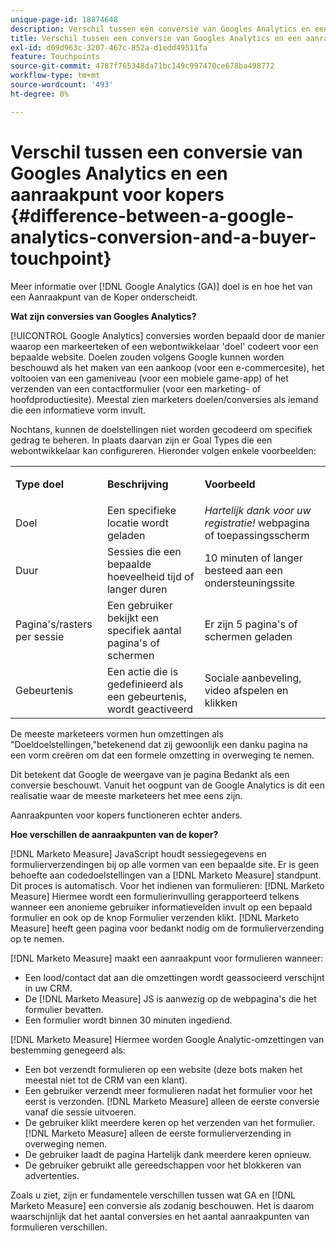 ```yaml
---
unique-page-id: 18874648
description: Verschil tussen een conversie van Googles Analytics en een aanraakpunt voor kopers - [!DNL Marketo Measure]
title: Verschil tussen een conversie van Googles Analytics en een aanraakpunt voor kopers
exl-id: d09d963c-3207-467c-852a-d1edd49511fa
feature: Touchpoints
source-git-commit: 4787f765348da71bc149c997470ce678ba498772
workflow-type: tm+mt
source-wordcount: '493'
ht-degree: 0%

---
```


# Verschil tussen een conversie van Googles Analytics en een aanraakpunt voor kopers {#difference-between-a-google-analytics-conversion-and-a-buyer-touchpoint}

Meer informatie over [!DNL Google Analytics (GA)] doel is en hoe het van een Aanraakpunt van de Koper onderscheidt.

**Wat zijn conversies van Googles Analytics?**

[!UICONTROL Google Analytics] conversies worden bepaald door de manier waarop een markeerteken of een webontwikkelaar &#39;doel&#39; codeert voor een bepaalde website. Doelen zouden volgens Google kunnen worden beschouwd als het maken van een aankoop (voor een e-commercesite), het voltooien van een gameniveau (voor een mobiele game-app) of het verzenden van een contactformulier (voor een marketing- of hoofdproductiesite). Meestal zien marketers doelen/conversies als iemand die een informatieve vorm invult.

Nochtans, kunnen de doelstellingen niet worden gecodeerd om specifiek gedrag te beheren. In plaats daarvan zijn er Goal Types die een webontwikkelaar kan configureren. Hieronder volgen enkele voorbeelden:

<table> 
 <colgroup> 
  <col> 
  <col> 
  <col> 
 </colgroup> 
 <tbody> 
  <tr> 
   <td><strong>Type doel</strong></td> 
   <td><p><strong>Beschrijving</strong></p></td> 
   <td><strong>Voorbeeld</strong></td> 
  </tr> 
  <tr> 
   <td><p>Doel</p></td> 
   <td>Een specifieke locatie wordt geladen</td> 
   <td><em>Hartelijk dank voor uw registratie!</em> webpagina of toepassingsscherm</td> 
  </tr> 
  <tr> 
   <td>Duur</td> 
   <td>Sessies die een bepaalde hoeveelheid tijd of langer duren</td> 
   <td>10 minuten of langer besteed aan een ondersteuningssite</td> 
  </tr> 
  <tr> 
   <td>Pagina's/rasters per sessie</td> 
   <td>Een gebruiker bekijkt een specifiek aantal pagina's of schermen</td> 
   <td>Er zijn 5 pagina's of schermen geladen</td> 
  </tr> 
  <tr> 
   <td>Gebeurtenis</td> 
   <td>Een actie die is gedefinieerd als een gebeurtenis, wordt geactiveerd</td> 
   <td>Sociale aanbeveling, video afspelen en klikken</td> 
  </tr> 
 </tbody> 
</table>

De meeste marketeers vormen hun omzettingen als &quot;Doeldoelstellingen,&quot;betekenend dat zij gewoonlijk een danku pagina na een vorm creëren om dat een formele omzetting in overweging te nemen.

Dit betekent dat Google de weergave van je pagina Bedankt als een conversie beschouwt. Vanuit het oogpunt van de Google Analytics is dit een realisatie waar de meeste marketeers het mee eens zijn.

Aanraakpunten voor kopers functioneren echter anders.

**Hoe verschillen de aanraakpunten van de koper?**

[!DNL Marketo Measure] JavaScript houdt sessiegegevens en formulierverzendingen bij op alle vormen van een bepaalde site. Er is geen behoefte aan codedoelstellingen van a [!DNL Marketo Measure] standpunt. Dit proces is automatisch. Voor het indienen van formulieren: [!DNL Marketo Measure] Hiermee wordt een formulierinvulling gerapporteerd telkens wanneer een anonieme gebruiker informatievelden invult op een bepaald formulier en ook op de knop Formulier verzenden klikt. [!DNL Marketo Measure] heeft geen pagina voor bedankt nodig om de formulierverzending op te nemen.

[!DNL Marketo Measure] maakt een aanraakpunt voor formulieren wanneer:

* Een lood/contact dat aan die omzettingen wordt geassocieerd verschijnt in uw CRM.
* De [!DNL Marketo Measure] JS is aanwezig op de webpagina&#39;s die het formulier bevatten.
* Een formulier wordt binnen 30 minuten ingediend.

[!DNL Marketo Measure] Hiermee worden Google Analytic-omzettingen van bestemming genegeerd als:

* Een bot verzendt formulieren op een website (deze bots maken het meestal niet tot de CRM van een klant).
* Een gebruiker verzendt meer formulieren nadat het formulier voor het eerst is verzonden. [!DNL Marketo Measure] alleen de eerste conversie vanaf die sessie uitvoeren.
* De gebruiker klikt meerdere keren op het verzenden van het formulier. [!DNL Marketo Measure] alleen de eerste formulierverzending in overweging nemen.
* De gebruiker laadt de pagina Hartelijk dank meerdere keren opnieuw.
* De gebruiker gebruikt alle gereedschappen voor het blokkeren van advertenties.

Zoals u ziet, zijn er fundamentele verschillen tussen wat GA en [!DNL Marketo Measure] een conversie als zodanig beschouwen. Het is daarom waarschijnlijk dat het aantal conversies en het aantal aanraakpunten van formulieren verschillen.
